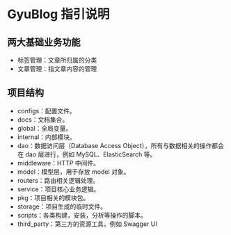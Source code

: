 # GyuBlog 指引说明

## 两大基础业务功能
- 标签管理：文章所归属的分类
- 文章管理：指文章内容的管理

## 项目结构

- configs：配置文件。
- docs：文档集合。
- global：全局变量。
- internal：内部模块。
- dao：数据访问层（Database Access Object），所有与数据相关的操作都会在 dao 层进行，例如 MySQL、ElasticSearch 等。
- middleware：HTTP 中间件。
- model：模型层，用于存放 model 对象。
- routers：路由相关逻辑处理。
- service：项目核心业务逻辑。
- pkg：项目相关的模块包。
- storage：项目生成的临时文件。
- scripts：各类构建，安装，分析等操作的脚本。
- third_party：第三方的资源工具，例如 Swagger UI


